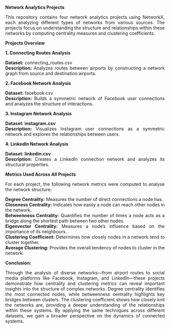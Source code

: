 **<div align = "justify">Network Analytics Projects</div>**

<div align = "justify">This repository contains four network analytics projects using NetworkX, each analyzing different types of networks from various sources. The projects focus on understanding the structure and relationships within these networks by computing centrality measures and clustering coefficients. </div>

**<div align = "justify">Projects Overview</div>**

**<div align = "justify">1. Connecting Routes Analysis</div>**

**<div align = "justify">Dataset:** connecting_routes.csv</div>
**<div align = "justify">Description:** Analyzes routes between airports by constructing a network graph from source and destination airports. </div>

**<div align = "justify">2. Facebook Network Analysis</div>**

**<div align = "justify">Dataset:** facebook.csv</div>
**<div align = "justify">Description:** Builds a symmetric network of Facebook user connections and analyzes the structure of interactions. </div>

**<div align = "justify">3. Instagram Network Analysis</div>**

**<div align = "justify">Dataset: instagram.csv**</div>
**<div align = "justify">Description:** Visualizes Instagram user connections as a symmetric network and explores the relationships between users.</div>

**<div align = "justify">4. LinkedIn Network Analysis</div>**

**<div align = "justify">Dataset: linkedin.csv</div>**
**<div align = "justify">Description:** Creates a LinkedIn connection network and analyzes its structural properties. </div>

**<div align = "justify">Metrics Used Across All Projects</div>**

<div align = "justify">For each project, the following network metrics were computed to analyse the network structure: </div>

**<div align = "justify">Degree Centrality:** Measures the number of direct connections a node has. </div>
**<div align = "justify">Closeness Centrality:** Indicates how easily a node can reach other nodes in the network. </div>
**<div align = "justify">Betweenness Centrality:** Quantifies the number of times a node acts as a bridge along the shortest path between two other nodes. </div>
**<div align = "justify">Eigenvector Centrality:** Measures a node’s influence based on the importance of its neighbours. </div>
**<div align = "justify">Clustering Coefficient:** Determines how closely nodes in a network tend to cluster together. </div>
**<div align = "justify">Average Clustering:** Provides the overall tendency of nodes to cluster in the network. </div>


**<div align = "justify">Conclusion: </div>**

<div align = "justify">Through the analysis of diverse networks—from airport routes to social media platforms like Facebook, Instagram, and LinkedIn—these projects demonstrate how centrality and clustering metrics can reveal important insights into the structure of complex networks. Degree centrality identifies the most connected nodes, while betweenness centrality highlights key bridges between clusters. The clustering coefficient shows how closely knit the networks are, providing a deeper understanding of the relationships within these systems. By applying the same techniques across different datasets, we gain a broader perspective on the dynamics of connected systems. </div>
